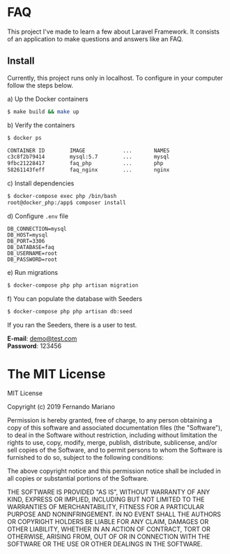 # FAQ

This project I've made to learn a few about Laravel Framework. It consists of an application to make questions and answers like an FAQ.

## Install

Currently, this project runs only in localhost. To configure in your computer follow the steps below.

a) Up the Docker containers
```bash 
$ make build && make up
```

b) Verify the containers
```bash
$ docker ps

CONTAINER ID        IMAGE            ...       NAMES
c3c8f2b79414        mysql:5.7        ...       mysql
9fbc21228417        faq_php          ...       php
58261143feff        faq_nginx        ...       nginx
```
c) Install dependencies
```bash
$ docker-compose exec php /bin/bash
root@docker_php:/app$ composer install
```

d) Configure `.env` file

```
DB_CONNECTION=mysql
DB_HOST=mysql
DB_PORT=3306
DB_DATABASE=faq
DB_USERNAME=root
DB_PASSWORD=root
``` 

e) Run migrations
```bash
$ docker-compose php php artisan migration
```

f) You can populate the database with Seeders
```bash
$ docker-compose php php artisan db:seed
```

If you ran the Seeders, there is a user to test.

**E-mail**: demo@test.com \
**Password**: 123456



# The MIT License

MIT License

Copyright (c) 2019 Fernando Mariano

Permission is hereby granted, free of charge, to any person obtaining a copy
of this software and associated documentation files (the "Software"), to deal
in the Software without restriction, including without limitation the rights
to use, copy, modify, merge, publish, distribute, sublicense, and/or sell
copies of the Software, and to permit persons to whom the Software is
furnished to do so, subject to the following conditions:

The above copyright notice and this permission notice shall be included in
all copies or substantial portions of the Software.

THE SOFTWARE IS PROVIDED "AS IS", WITHOUT WARRANTY OF ANY KIND, EXPRESS OR
IMPLIED, INCLUDING BUT NOT LIMITED TO THE WARRANTIES OF MERCHANTABILITY,
FITNESS FOR A PARTICULAR PURPOSE AND NONINFRINGEMENT. IN NO EVENT SHALL THE
AUTHORS OR COPYRIGHT HOLDERS BE LIABLE FOR ANY CLAIM, DAMAGES OR OTHER
LIABILITY, WHETHER IN AN ACTION OF CONTRACT, TORT OR OTHERWISE, ARISING FROM,
OUT OF OR IN CONNECTION WITH THE SOFTWARE OR THE USE OR OTHER DEALINGS IN
THE SOFTWARE.